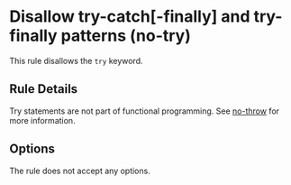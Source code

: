 # Disallow try-catch[-finally] and try-finally patterns (no-try)

This rule disallows the `try` keyword.

## Rule Details

Try statements are not part of functional programming. See [no-throw](./no-throw.md) for more information.

## Options

The rule does not accept any options.
